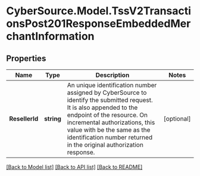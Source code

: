 # CyberSource.Model.TssV2TransactionsPost201ResponseEmbeddedMerchantInformation
## Properties

Name | Type | Description | Notes
------------ | ------------- | ------------- | -------------
**ResellerId** | **string** | An unique identification number assigned by CyberSource to identify the submitted request. It is also appended to the endpoint of the resource.  On incremental authorizations, this value with be the same as the identification number returned in the original authorization response.  | [optional] 

[[Back to Model list]](../README.md#documentation-for-models) [[Back to API list]](../README.md#documentation-for-api-endpoints) [[Back to README]](../README.md)

